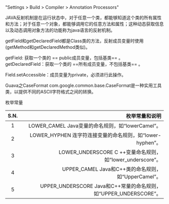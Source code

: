 "Settings > Build > Compiler > Annotation Processors"


JAVA反射机制是在运行状态中，对于任意一个类，都能够知道这个类的所有属性和方法；对于任意一个对象，都能够调用它的任意方法和属性；这种动态获取信息以及动态调用对象方法的功能称为java语言的反射机制。

getField和getDeclaredField都是Class类的方法，反射成员变量时使用(getMethod和getDeclaredMethod类似)。

getField: 获取一个类的 == public成员变量，包括基类== 。
getDeclaredField：获取一个类的 ==所有成员变量，不包括基类== 。

Field.setAccessible：成员变量为private，必须进行此操作。



Guava之CaseFormat
com.google.common.base.CaseFormat是一种实用工具类，以提供不同的ASCII字符格式之间的转换。

枚举常量

| S.N.       | 枚举常量和说明         | 
|:-----------:| -------------:|
| 1 | LOWER_CAMEL    Java变量的命名规则，如“lowerCamel”。  | 
| 2 | LOWER_HYPHEN    连字符连接变量的命名规则，如“lower-hyphen”。 |
| 3 | LOWER_UNDERSCORE    C ++变量命名规则，如“lower_underscore”。|
| 4 | UPPER_CAMEL    Java和C++类的命名规则，如“UpperCamel”。|
| 5 | UPPER_UNDERSCORE    Java和C++常量的命名规则，如“UPPER_UNDERSCORE”。|